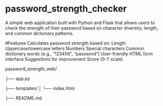 # password_strength_checker

A simple web application built with Python and Flask that allows users to check the strength of their password based on character diversity, length, and common dictionary patterns.

#Features
Calculates password strength based on:
Length
Uppercase/lowercase letters
Numbers
Special characters
Common dictionary words (e.g., “123456”, “password”)
User-friendly HTML form interface
Suggestions for improvement
Score (0–7 scale)

password_strength_web/

├── app.py

├── templates/
│   └── index.html       

├── README.md            

